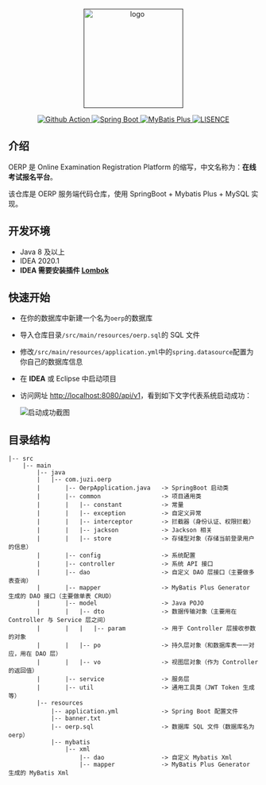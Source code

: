 <p align="center">
  <a href="" target="_blank">
    <img width="200" src="https://img.juzibiji.top/20200715191757.png" alt="logo">
  </a>
</p>

<p align="center">
  <a href="https://github.com/juzi214032/oerp/actions">
    <img src="https://github.com/juzi214032/oerp/workflows/Java%20CI%20with%20Maven/badge.svg" alt="Github Action">
  </a>
  <a href="https://spring.io/">
    <img src="https://img.shields.io/badge/Spring%20Boot-2.3.0.RELEASE-brightgreen" alt="Spring Boot">
  </a>
  <a href="https://mp.baomidou.com/">
    <img src="https://img.shields.io/badge/MyBatis%20Plus-3.3.2-blue" alt="MyBatis Plus">
  </a>
  <a href="https://en.wikipedia.org/wiki/MIT_License">
  <img src="https://img.shields.io/badge/license-MIT-lightgrey.svg" alt="LISENCE" >
  </a>
</p>

## 介绍

OERP 是 Online Examination Registration Platform 的缩写，中文名称为：**在线考试报名平台**。

该仓库是 OERP 服务端代码仓库，使用 SpringBoot + Mybatis Plus + MySQL 实现。

## 开发环境

- Java 8 及以上
- IDEA 2020.1
- **IDEA 需要安装插件 [Lombok](https://plugins.jetbrains.com/plugin/index?xmlId=Lombook%20Plugin)**

## 快速开始

- 在你的数据库中新建一个名为`oerp`的数据库

- 导入仓库目录`/src/main/resources/oerp.sql`的 SQL 文件

- 修改`/src/main/resources/application.yml`中的`spring.datasource`配置为你自己的数据库信息

- 在 **IDEA** 或 Eclipse 中启动项目

- 访问网址 [http://localhost:8080/api/v1](http://localhost:8080/api/v1)，看到如下文字代表系统启动成功：

  ![启动成功截图](https://img.juzibiji.top/20200716111640.png)

## 目录结构

```
|-- src
    |-- main
        |-- java
        |   |-- com.juzi.oerp
        |       |-- OerpApplication.java   -> SpringBoot 启动类
        |       |-- common                 -> 项目通用类
        |       |   |-- constant           -> 常量
        |       |   |-- exception          -> 自定义异常
        |       |   |-- interceptor        -> 拦截器（身份认证、权限拦截）
        |       |   |-- jackson            -> Jackson 相关
        |       |   |-- store              -> 存储型对象（存储当前登录用户的信息）
        |       |-- config                 -> 系统配置
        |       |-- controller             -> 系统 API 接口
        |       |-- dao                    -> 自定义 DAO 层接口（主要做多表查询）
        |       |-- mapper                 -> MyBatis Plus Generator 生成的 DAO 接口（主要做单表 CRUD）
        |       |-- model                  -> Java POJO
        |       |   |-- dto                -> 数据传输对象（主要用在 Controller 与 Service 层之间）
        |       |   |   |-- param          -> 用于 Controller 层接收参数的对象
        |       |   |-- po                 -> 持久层对象（和数据库表一一对应，用在 DAO 层）
        |       |   |-- vo                 -> 视图层对象（作为 Controller 的返回值）
        |       |-- service                -> 服务层
        |       |-- util                   -> 通用工具类（JWT Token 生成等）
        |-- resources
            |-- application.yml            -> Spring Boot 配置文件
            |-- banner.txt
            |-- oerp.sql                   -> 数据库 SQL 文件（数据库名为 oerp）
            |-- mybatis
                |-- xml
                    |-- dao                -> 自定义 Mybatis Xml
                    |-- mapper             -> MyBatis Plus Generator 生成的 MyBatis Xml
```
